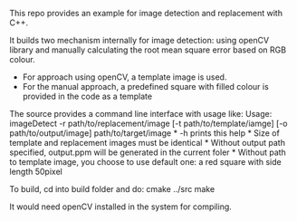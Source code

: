 This repo provides an example for image detection and replacement with C++.

It builds two mechanism internally for image detection: using openCV library and manually calculating the root mean square error based on RGB colour.
* For approach using openCV, a template image is used.
* For the manual approach, a predefined square with filled colour is provided in the code as a template

The source provides a command line interface with usage like:
Usage: imageDetect -r path/to/replacement/image [-t path/to/template/iamge] [-o path/to/output/image] path/to/target/image
	* -h prints this help
	* Size of template and replacement images must be identical
	* Without output path specified, output.ppm will be generated in the current foler
	* Without path to template image, you choose to use default one: a red square with side length 50pixel
  
  To build, cd into build folder and do:
  cmake ../src
  make
  
  It would need openCV installed in the system for compiling.
